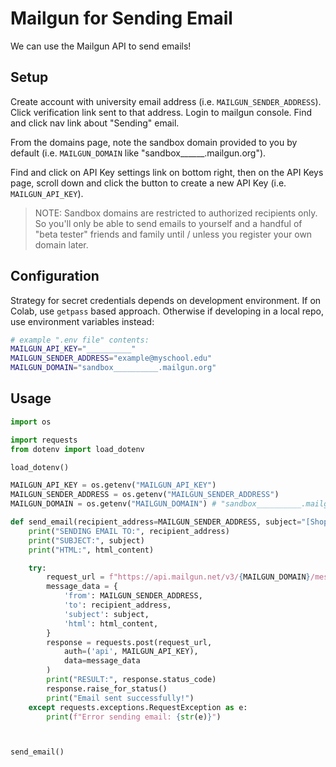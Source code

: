 # Mailgun for Sending Email
 
We can use the Mailgun API to send emails!

## Setup

Create account with university email address (i.e. `MAILGUN_SENDER_ADDRESS`). Click verification link sent to that address. Login to mailgun console. Find and click nav link about "Sending" email. 

From the domains page, note the sandbox domain provided to you by default (i.e. `MAILGUN_DOMAIN` like "sandbox______.mailgun.org"). 

Find and click on API Key settings link on bottom right, then on the API Keys page, scroll down and click the button to create a new API Key (i.e. `MAILGUN_API_KEY`).

> NOTE: Sandbox domains are restricted to authorized recipients only. So you'll only be able to send emails to yourself and a handful of "beta tester" friends and family until / unless you register your own domain later.


## Configuration

Strategy for secret credentials depends on development environment. If on Colab, use `getpass` based approach. Otherwise if developing in a local repo, use environment variables instead:

```sh
# example ".env file" contents:
MAILGUN_API_KEY="__________"
MAILGUN_SENDER_ADDRESS="example@myschool.edu"
MAILGUN_DOMAIN="sandbox__________.mailgun.org"
```

## Usage

```py
import os

import requests
from dotenv import load_dotenv

load_dotenv()

MAILGUN_API_KEY = os.getenv("MAILGUN_API_KEY")
MAILGUN_SENDER_ADDRESS = os.getenv("MAILGUN_SENDER_ADDRESS")
MAILGUN_DOMAIN = os.getenv("MAILGUN_DOMAIN") # "sandbox__________.mailgun.org"

def send_email(recipient_address=MAILGUN_SENDER_ADDRESS, subject="[Shopping Cart App] Testing 123", html_content="<p>Hello World</p>"):
    print("SENDING EMAIL TO:", recipient_address)
    print("SUBJECT:", subject)
    print("HTML:", html_content)

    try:
        request_url = f"https://api.mailgun.net/v3/{MAILGUN_DOMAIN}/messages"
        message_data = {
            'from': MAILGUN_SENDER_ADDRESS,
            'to': recipient_address,
            'subject': subject,
            'html': html_content,
        }
        response = requests.post(request_url,
            auth=('api', MAILGUN_API_KEY),
            data=message_data
        )
        print("RESULT:", response.status_code)
        response.raise_for_status()
        print("Email sent successfully!")
    except requests.exceptions.RequestException as e:
        print(f"Error sending email: {str(e)}")



send_email()
```
